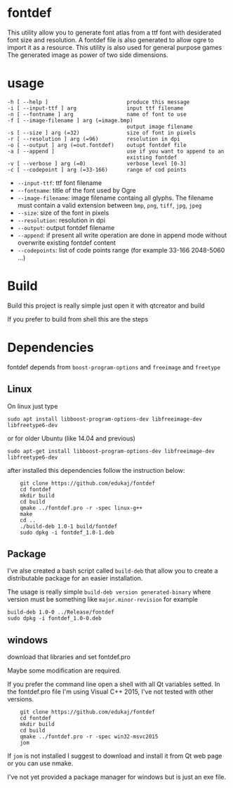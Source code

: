 # fontdef
This utility allow you to generate font atlas from a ttf font with
desiderated font size and resolution. 
A fontdef file is also generated to allow ogre to import it as a resource.
This utility is also used for general purpose games
The generated image as power of two side dimensions.

# usage

    -h [ --help ]                         produce this message
    -i [ --input-ttf ] arg                input ttf filename
    -n [ --fontname ] arg                 name of font to use
    -f [ --image-filename ] arg (=image.bmp)
                                          output image filename
    -s [ --size ] arg (=32)               size of font in pixels
    -r [ --resolution ] arg (=96)         resolution in dpi
    -o [ --output ] arg (=out.fontdef)    outupt fontdef file
    -a [ --append ]                       use if you want to append to an 
                                          existing fontdef
    -v [ --verbose ] arg (=0)             verbose level [0-3]
    -c [ --codepoint ] arg (=33-166)      range of cod points

* `--input-ttf`: ttf font filename
* `--fontname`: title of the font used by Ogre 
* `--image-filename`: image filename containg all glyphs. The filename must contain a valid extension between `bmp`, `png`, `tiff`, `jpg`, `jpeg`
* `--size`: size of the font in pixels
* `--resolution`: resolution in dpi
* `--output`: output fontdef filename
* `--append`: if present all write operation are done in append mode without overwrite existing fontdef content
* `--codepoints`: list of code points range (for example 33-166 2048-5060 ...)

# Build
Build this project is really simple just open it with qtcreator and build

If you prefer to build from shell this are the steps

# Dependencies 
fontdef depends from `boost-program-options` and `freeimage` and `freetype`

## Linux
On linux just type 

	sudo apt install libboost-program-options-dev libfreeimage-dev libfreetype6-dev

or for older Ubuntu (like 14.04 and previous)

	sudo apt-get install libboost-program-options-dev libfreeimage-dev libfreetype6-dev
	
after installed this dependencies follow the instruction below:


        git clone https://github.com/edukaj/fontdef
        cd fontdef
        mkdir build
        cd build
        qmake ../fontdef.pro -r -spec linux-g++
        make
        cd ..
        ./build-deb 1.0-1 build/fontdef
        sudo dpkg -i fontdef_1.0-1.deb

## Package
I've alse created a bash script called `build-deb` that allow you to 
create a distributable package for an easier installation.

The usage is really simple `build-deb version generated-binary` where version
must be something like `major.minor-revision` for example 

	build-deb 1.0-0 ../Release/fontdef
	sudo dpkg -i fontdef_1.0-0.deb

## windows
download that libraries and set fontdef.pro 

Maybe some modification are required. 

If you prefer the command line open a shell with all Qt variables setted. In the fontdef.pro file I'm using Visual C++ 2015, 
I've not tested with other versions.


        git clone https://github.com/edukaj/fontdef
        cd fontdef
        mkdir build
        cd build
        qmake ../fontdef.pro -r -spec win32-msvc2015
        jom 
 
If `jom` is not installed I suggest to download and install it from Qt web page or you can use nmake.

I've not yet provided a package manager for windows but is just an exe file.
